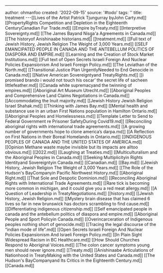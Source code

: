 ---
author: ohmanfoo
created: '2022-09-15'
source: '#todo'
tags: ''
title: treatment
---[[Lives of the Artist Patrick Tjungurray byJohn Carty.md]]
[[PropertyRights Competition and Depletion in the Eighteenth CenturyCanadian Fur Trade.md]]
[[Empire byTreaty.md]]
[[Interpretive Sovereignty.md]]
[[The James Bayand Nisg̲a'a Agreements in Canada.md]]
[[The historyof Anishinaabe historians.md]]
[[treatment.md]]
[[Full text of Jewish History, Jewish Religion The Weight of 3,000 Years.md]]
[[SELF EMANCIPATED PEOPLE IN CANADA AND THE ANTEBELLUM POLITICS OF DIASPORA AND EMPIRE.md]]
[[Learning and the Creation of Stock Market Institutions.md]]
[[Full text of Open Secrets Israeli Foreign And Nuclear Policies Expansionism And Israeli Foreign Policy.md]]
[[The Leviathan of the North.md]]
[[Transitional Justice Plan UrgentlyNeeded to End Genocide in Canada.md]]
[[Native American Sovereigntyand TreatyRights.md]]
[[i promised brando i would not touch his oscar’ the secret life of sacheen littlefeather.md]]
[[Canada white supremacyand the twinning of empires.md]]
[[Aboriginal Art Museum Utrecht.md]]
[[Aboriginal Peoples and Comprehensive Land Claims Negotiations in Canada.md]]
[[Accommodating the Inuit majority.md]]
[[Jewish History Jewish Religion Israel Shahak.md]]
[[Thinking with James Bay.md]]
[[Mental health and substance use in an urban First Nations population in Hamilton Ontario.md]]
[[Aboriginal Peoples and Homelessness.md]]
[[Template Letter to Send to Federal Government re Prisoner SafetyDuring Covid19.md]]
[[Reconciling aboriginal rights with international trade agreements.md]]
[[A growing number of governments hope to clone america’s darpa.md]]
[[A Reflection on First Nations in their Boreal Homelands in Ontario.md]]
[[INDIGENOUS PEOPLES OF CANADA AND THE UNITED STATES OF AMERICA.md]]
[[Opinion Methane waste maybe invisible but its impacts are alltoo obvious.md]]
[[2022.md]]
[[Laughing at Treaties.md]]
[[Multiculturalism and the Aboriginal Peoples in Canada.md]]
[[Seeking Multiplicityin Rights Identityand Sovereigntyin Canada.md]]
[[Canadian.md]]
[[Bay.md]]
[[Jewish History, Jewish Religion The Weight of 3,000 Years.md]]
[[The Role of the Hudson's BayCompanyin Pacific Northwest History.md]]
[[Aboriginal Right.md]]
[[That Sole and Despotic Dominion.md]]
[[Reconciling Aboriginal Rights with International Trade Agreements.md]]
[[Rare tick is becoming more common in michigan, and it could give you a red meat allergy.md]]
[[A Question of Leadership in TreatyNegotiations.md]]
[[history.md]]
[[Jewish History, Jewish Religion.md]]
[[Mystery brain disease that has claimed 6 lives so far in new brunswick has doctors scrambling to find cause.md]]
[[Differentiating indigenous citizenship.md]]
[[Self emancipated people in canada and the antebellum politics of diaspora and empire.md]]
[[Aboriginal People and Sport Policyin Canada.md]]
[[Overincarceration of Indigenous peoples nothing short of genocide.md]]
[[Tracing the legal discourse of the “indian mode of life”.md]]
[[Open Secrets Israeli Foreign And Nuclear Policies Expansionism And Israeli Foreign Policy.md]]
[[In Plain Sight Widespread Racism in BC Healthcare.md]]
[[How Should Churches Respond to Aboriginal Voices.md]]
[[The colon cancer symptoms young men should never ignore.md]]
[[Treaty.md]]
[[Anishinaabe Articulations of Nationhood in TreatyMaking with the United States and Canada.md]]
[[The Hudson's BayCompanyand Its Critics in the Eighteenth Century.md]]
[[Canada.md]]
